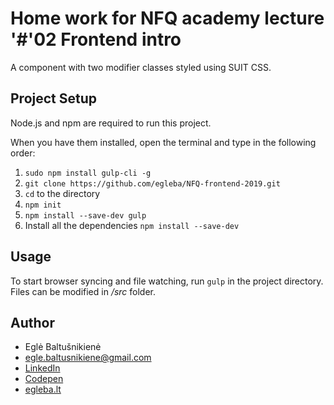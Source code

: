 # Home work for NFQ academy lecture '#'02 Frontend intro

A component with two modifier classes styled using SUIT CSS.



## Project Setup

Node.js and npm are required to run this project.

When you have them installed, open the terminal and type in the following order:
1. `sudo npm install gulp-cli -g`
2. `git clone https://github.com/egleba/NFQ-frontend-2019.git`
3. `cd` to the directory
4. `npm init`
5. `npm install --save-dev gulp`
6. Install all the dependencies `npm install --save-dev`



## Usage

To start browser syncing and file watching, run `gulp` in the project directory.
Files can be modified in */src* folder.



## Author

* Eglė Baltušnikienė
* egle.baltusnikiene@gmail.com
* [LinkedIn](https://www.linkedin.com/in/egl%C4%97-baltu%C5%A1nikien%C4%97-22368b60/)
* [Codepen](https://codepen.io/egleba/)
* [egleba.lt](http://egleba.lt/)
